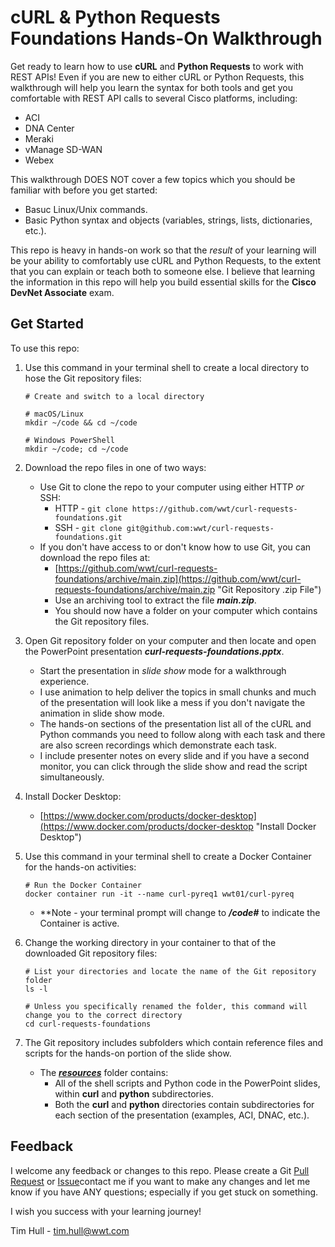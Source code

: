 # cURL & Python Requests Foundations Hands-On Walkthrough

Get ready to learn how to use **cURL** and **Python Requests** to work with REST APIs!  Even if you are new to either cURL or Python Requests, this walkthrough will help you learn the syntax for both tools and get you comfortable with REST API calls to several Cisco platforms, including:

- ACI
- DNA Center
- Meraki
- vManage SD-WAN
- Webex

This walkthrough DOES NOT cover a few topics which you should be familiar with before you get started:

- Basuc Linux/Unix commands.
- Basic Python syntax and objects (variables, strings, lists, dictionaries, etc.).

This repo is heavy in hands-on work so that the *result* of your learning will be your ability to comfortably use cURL and Python Requests, to the extent that you can explain or teach both to someone else.  I believe that learning the information in this repo will help you build essential skills for the **Cisco DevNet Associate** exam.

## Get Started

To use this repo:

1. Use this command in your terminal shell to create a local directory to hose the Git repository files:

   ```shell
   # Create and switch to a local directory
   
   # macOS/Linux
   mkdir ~/code && cd ~/code
   
   # Windows PowerShell
   mkdir ~/code; cd ~/code
   ```

2. Download the repo files in one of two ways:
   - Use Git to clone the repo to your computer using either HTTP *or* SSH:
     - HTTP - `git clone https://github.com/wwt/curl-requests-foundations.git`
     - SSH - `git clone git@github.com:wwt/curl-requests-foundations.git`
   - If you don't have access to or don't know how to use Git, you can download the repo files at:
     - [https://github.com/wwt/curl-requests-foundations/archive/main.zip](https://github.com/wwt/curl-requests-foundations/archive/main.zip "Git Repository .zip File")
     - Use an archiving tool to extract the file ***main.zip***.
     - You should now have a folder on your computer which contains the Git repository files.

3. Open Git repository folder on your computer and then locate and open the PowerPoint presentation ***curl-requests-foundations.pptx***.

   - Start the presentation in *slide show* mode for a walkthrough experience.
   - I use animation to help deliver the topics in small chunks and much of the presentation will look like a mess if you don't navigate the animation in slide show mode.
   - The hands-on sections of the presentation list all of the cURL and Python commands you need to follow along with each task and there are also screen recordings which demonstrate each task.
   - I include presenter notes on every slide and if you have a second monitor, you can click through the slide show and read the script simultaneously.

4. Install Docker Desktop:

   - [https://www.docker.com/products/docker-desktop](https://www.docker.com/products/docker-desktop "Install Docker Desktop")

5. Use this command in your terminal shell to create a Docker Container for the hands-on activities:

   ```shell
   # Run the Docker Container
   docker container run -it --name curl-pyreq1 wwt01/curl-pyreq
   ```

   - \*\*Note - your terminal prompt will change to ***/code#*** to indicate the Container is active.

6. Change the working directory in your container to that of the downloaded Git repository files:

   ```shell
   # List your directories and locate the name of the Git repository folder
   ls -l
   
   # Unless you specifically renamed the folder, this command will change you to the correct directory
   cd curl-requests-foundations
   ```

7. The Git repository includes subfolders which contain reference files and scripts for the hands-on portion of the slide show.

   - The [***resources***](https://github.com/wwt/curl-requests-foundations/tree/master/resources "resources Folder") folder contains:
     - All of the shell scripts and Python code in the PowerPoint slides, within **curl** and **python** subdirectories.
     - Both the **curl** and **python** directories contain subdirectories for each section of the presentation (examples, ACI, DNAC, etc.).

## Feedback

I welcome any feedback or changes to this repo.  Please create a Git [Pull Request](pulls "Create Pull Request") or [Issue](issues "Create Issue")contact me if you want to make any changes and let me know if you have ANY questions; especially if you get stuck on something.

I wish you success with your learning journey!

Tim Hull - tim.hull@wwt.com
